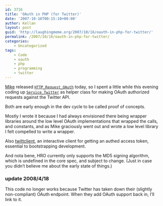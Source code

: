 ```yaml
---
id: 3716
title: 'OAuth in PHP (for Twitter)'
date: '2007-10-16T00:15:10+00:00'
author: Kellan
layout: post
guid: 'http://laughingmeme.org/2007/10/16/oauth-in-php-for-twitter/'
permalink: /2007/10/16/oauth-in-php-for-twitter/
categories:
    - Uncategorized
tags:
    - Code
    - oauth
    - php
    - programming
    - twitter
---
```


[Mike](http://mike.teczno.com/) released [`HTTP_Request_OAuth`](http://teczno.com/HTTP*Request*Oauth.phps) today, so I spent a little while this evening coding up [`Service_Twitter`](http://laughingmeme.org/code/Service\_Twitter.php.txt) as helper class for making OAuth authorized requests against the Twitter API.

Both are early enough in the dev cycle to be called proof of concepts.

Mostly I wrote it because I had always envisioned there being wrapper libraries around the low level OAuth implementations that wrapped the calls, and constants, and as Mike graciously went out and wrote a low level library I felt compelled to write a wrapper.

Also [twittclient](http://laughingmeme.org/code/twittclient.php.txt), an interactive client for getting an authed access token, essential to bootstrapping development.

And nota bene, HRO currently only supports the MD5 signing algorithm, which is undefined in the core spec, and subject to change. (Just in case you didn’t believe me about the early state of things.)

### update 2008/4/18

This code no longer works because Twitter has taken down their (slightly non-compliant) OAuth endpoint. When they add OAuth support back in, I’ll link to it.